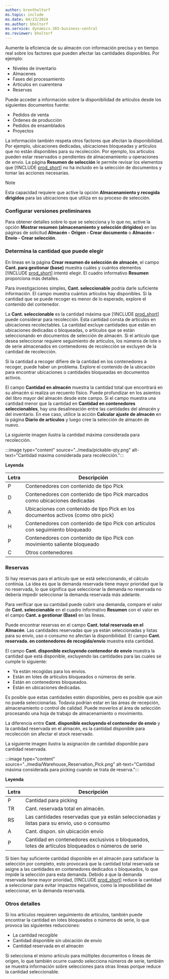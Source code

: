 ```yaml
---
author: brentholtorf
ms.topic: include
ms.date: 04/23/2024
ms.author: bholtorf
ms.service: dynamics-365-business-central
ms.reviewer: bholtorf
---
```


Aumente la eficiencia de su almacén con información precisa y en tiempo real sobre los factores que pueden afectar las cantidades disponibles. Por ejemplo: 

* Niveles de inventario
* Almacenes
* Fases del procesamiento
* Artículos en cuarentena
* Reservas

Puede acceder a información sobre la disponibilidad de artículos desde los siguientes documentos fuente:

* Pedidos de venta
* Órdenes de producción
* Pedidos de ensamblados
* Proyectos

La información también respeta otros factores que afectan la disponibilidad. Por ejemplo, ubicaciones dedicadas, ubicaciones bloqueadas y artículos que no están disponibles para su recolección. Por ejemplo, los artículos pueden estar reservados o pendientes de almacenamiento u operaciones de envío. La página **Resumen de selección** le permite revisar los elementos que [!INCLUDE [prod_short](prod_short.md)] no ha incluido en la selección de documentos y tomar las acciones necesarias.

> [!NOTE]
> Esta capacidad requiere que active la opción **Almacenamiento y recogida dirigidos** para las ubicaciones que utiliza en su proceso de selección.

### Configurar versiones preliminares

Para obtener detalles sobre lo que se selecciona y lo que no, active la opción **Mostrar resumen (almacenamiento y selección dirigidos)** en las páginas de solicitud **Almacén - Origen - Crear documento** o **Almacén - Envío - Crear selección**.

### Determina la cantidad que puede elegir

En líneas en la página **Crear resumen de selección de almacén**, el campo **Cant. para gestionar (base)** muestra cuáles y cuántos elementos [!INCLUDE [prod_short](prod_short.md)] intentó elegir. El cuadro informativo **Resumen** proporciona más detalles.

Para investigaciones simples, **Cant. seleccionable** podría darle suficiente información. El campo muestra cuántos artículos hay disponibles. Si la cantidad que se puede recoger es menor de lo esperado, explore el contenido del contenedor.

La **Cant. seleccionable** es la cantidad máxima que [!INCLUDE [prod_short](prod_short.md)] puede considerar para recolección. Esta cantidad consta de artículos en ubicaciones recolectables. La cantidad excluye cantidades que están en ubicaciones dedicadas o bloqueadas, o artículos que se están seleccionando en documentos de selección de almacén. Si el artículo que desea seleccionar requiere seguimiento de artículos, los números de lote o de serie almacenados en contenedores de recolección se excluyen de la cantidad de recolección.

Si la cantidad a recoger difiere de la cantidad en los contenedores a recoger, puede haber un problema. Explore el contenido de la ubicación para encontrar ubicaciones o cantidades bloqueadas en documentos activos.

El campo **Cantidad en almacén** muestra la cantidad total que encontrará en su almacén si realiza un recuento físico. Puede profundizar en los asientos del libro mayor del almacén desde este campo. Si el campo muestra una cantidad menor que la cantidad en **Cantidad en contenedores seleccionables**, hay una desalineación entre las cantidades del almacén y del inventario. En ese caso, utilice la acción **Calcular ajuste de almacén** en la página **Diario de artículos** y luego cree la selección de almacén de nuevo.

La siguiente imagen ilustra la cantidad máxima considerada para recolección.

:::image type="content" source="../media/pickable-qty.png" alt-text="Cantidad máxima considerada para recolección.":::

**Leyenda**

|Letra  |Descripción  |
|---------|---------|
|P     |Contenedores con contenido de tipo Pick         |
|D     |Contenedores con contenido de tipo Pick marcados como ubicaciones dedicadas        |
|A     |Ubicaciones con contenido de tipo Pick en los documentos activos (como otro pick)       |
|H     |Contenedores con contenido de tipo Pick con artículos con seguimiento bloqueado         |
|P     |Contenedores con contenido de tipo Pick con movimiento saliente bloqueado         |
|C     |Otros contenedores         |

### Reservas

Si hay reservas para el artículo que se está seleccionando, el cálculo continúa. La idea es que la demanda reservada tiene mayor prioridad que la no reservada, lo que significa que seleccionar la demanda no reservada no debería impedir seleccionar la demanda reservada más adelante.

Para verificar que su cantidad puede cubrir una demanda, compare el valor de **Cant. seleccionable** en el cuadro informativo **Resumen** con el valor en el campo **Cant. a gestionar (Base)** en las líneas.

Puede encontrar reservas en el campo **Cant. total reservada en el Almacén**. Las cantidades reservadas que ya están seleccionadas y listas para su envío, uso o consumo no afectan la disponibilidad. El campo **Cant. reservada. en contenedores de recogida/envío** muestra esta cantidad.

El campo **Cant. disponible excluyendo contenedor de envío** muestra la cantidad que está disponible, excluyendo las cantidades para las cuales se cumple lo siguiente:

* Ya están recogidas para los envíos.
* Están en lotes de artículos bloqueados o números de serie.
* Están en contenedores bloqueados.
* Están en ubicaciones dedicadas.

Es posible que estas cantidades estén disponibles, pero es posible que aún no pueda seleccionarlas. Todavía podrían estar en las áreas de recepción, almacenamiento o control de calidad. Puede moverlos al área de selección procesando una hoja de trabajo de almacenamiento o movimiento.

La diferencia entre **Cant. disponible excluyendo el contenedor de envío** y la cantidad reservada en el almacén, es la cantidad disponible para recolección sin afectar el stock reservado.

La siguiente imagen ilustra la asignación de cantidad disponible para cantidad reservada.

:::image type="content" source="../media/Warehouse_Reservation_Pick.png" alt-text="Cantidad máxima considerada para picking cuando se trata de reserva.":::

**Leyenda**

|Letra  |Descripción  |
|---------|---------|
|P     |Cantidad para picking         |
|TR    |Cant. reservada total en almacén.         |
|RS    |Las cantidades reservadas que ya están seleccionadas y listas para su envío, uso o consumo       |
|A     |Cant. dispon. sin ubicación envío         |
|P     |Cantidad en contenedores exclusivos o bloqueados, lotes de artículos bloqueados o números de serie         |

Si bien hay suficiente cantidad disponible en el almacén para satisfacer la selección por completo, esto provocará que la cantidad total reservada se asigne a las cantidades en contenedores dedicados o bloqueados, lo que impide la selección para esta demanda. Debido a que la demanda reservada tiene mayor prioridad, [!INCLUDE [prod_short](prod_short.md)] reduce la cantidad a seleccionar para evitar impactos negativos, como la imposibilidad de seleccionar, en la demanda reservada.

### Otros detalles

Si los artículos requieren seguimiento de artículos, también puede encontrar la cantidad en lotes bloqueados o números de serie, lo que provoca las siguientes reducciones:

* La cantidad recogible
* Cantidad disponible sin ubicación de envío
* Cantidad reservada en el almacén 

Si selecciona el mismo artículo para múltiples documentos o líneas de origen, lo que también ocurre cuando selecciona números de serie, también se muestra información sobre selecciones para otras líneas porque reduce la cantidad seleccionable.
